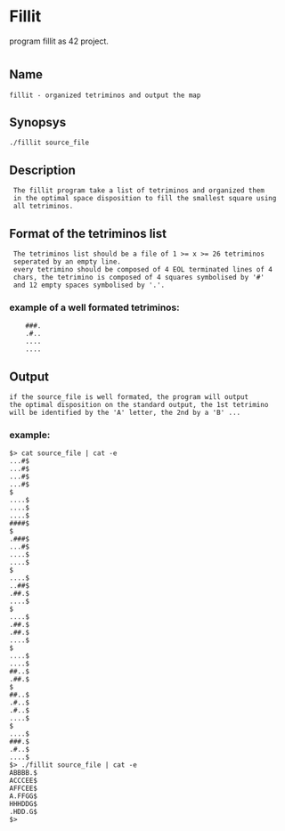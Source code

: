 # Fillit
program fillit as 42 project.
#

##  Name
    fillit - organized tetriminos and output the map

##  Synopsys
    ./fillit source_file
  
##  Description
     The fillit program take a list of tetriminos and organized them
     in the optimal space disposition to fill the smallest square using
     all tetriminos.
       
##  Format of the tetriminos list
     The tetriminos list should be a file of 1 >= x >= 26 tetriminos
     seperated by an empty line.
     every tetrimino should be composed of 4 EOL terminated lines of 4
     chars, the tetrimino is composed of 4 squares symbolised by '#' 
     and 12 empty spaces symbolised by '.'.
     
 ###    example of a well formated tetriminos:
        ###.
        .#..
        ....
        ....
      
##  Output
    if the source_file is well formated, the program will output
    the optimal disposition on the standard output, the 1st tetrimino
    will be identified by the 'A' letter, the 2nd by a 'B' ...
    
###    example:
    $> cat source_file | cat -e
    ...#$
    ...#$
    ...#$
    ...#$
    $
    ....$
    ....$
    ....$
    ####$
    $
    .###$
    ...#$
    ....$
    ....$
    $
    ....$
    ..##$
    .##.$
    ....$
    $
    ....$
    .##.$
    .##.$
    ....$
    $
    ....$
    ....$
    ##..$
    .##.$
    $
    ##..$
    .#..$
    .#..$
    ....$
    $
    ....$
    ###.$
    .#..$
    ....$
    $> ./fillit source_file | cat -e
    ABBBB.$
    ACCCEE$
    AFFCEE$
    A.FFGG$
    HHHDDG$
    .HDD.G$
    $>
                                
